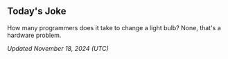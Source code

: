 ## Today's Joke
How many programmers does it take to change a light bulb? None, that's a hardware problem.

*Updated November 18, 2024 (UTC)*
